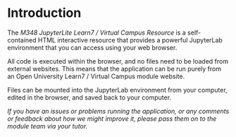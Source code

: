 # Introduction

The *M348 JupyterLite Learn7 / Virtual Campus Resource* is a self-contained HTML interactive resource that provides a powerful JupyterLab environment that you can access using your web browser.

All code is executed within the browser, and no files need to be loaded from external websites. This means that the application can be run purely from an Open University Learn7 / Virtual Campus module website.

Files can be mounted into the JupyterLab environment from your computer, edited in the browser, and saved back to your computer.

*If you have an issues or problems running the application, or any comments or feedback about how we might improve it, please pass them on to the module team via your tutor.*
